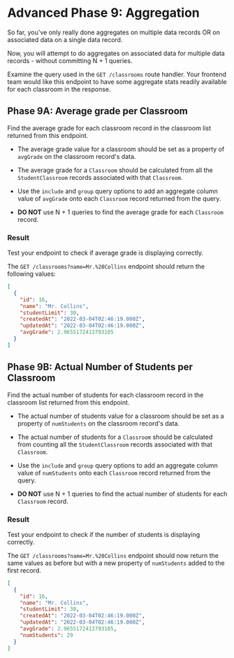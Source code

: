 # Advanced Phase 9: Aggregation

So far, you've only really done aggregates on multiple data records OR on
associated data on a single data record.

Now, you will attempt to do aggregates on associated data for multiple data
records - without committing N + 1 queries.

Examine the query used in the `GET /classrooms` route handler. Your frontend
team would like this endpoint to have some aggregate stats readily available for
each classroom in the response.

## Phase 9A: Average grade per Classroom

Find the average grade for each classroom record in the classroom list returned
from this endpoint. 

- The average grade value for a classroom should be set as a property of
`avgGrade` on the classroom record's data.

- The average grade for a `Classroom` should be calculated from all the
`StudentClassroom` records associated with that `Classroom`.

- Use the `include` and `group` query options to add an aggregate column value
of `avgGrade` onto each `Classroom` record returned from the query. 

- **DO NOT** use N + 1 queries to find the average grade for each `Classroom`
record.

### Result

Test your endpoint to check if average grade is displaying correctly.

The `GET /classrooms?name=Mr.%20Collins` endpoint should return the following
values:

```json
[
  {
    "id": 16,
    "name": "Mr. Collins",
    "studentLimit": 30,
    "createdAt": "2022-03-04T02:46:19.000Z",
    "updatedAt": "2022-03-04T02:46:19.000Z",
    "avgGrade": 2.9655172413793105
  }
]
```

## Phase 9B: Actual Number of Students per Classroom

Find the actual number of students for each classroom record in the classroom
list returned from this endpoint. 

- The actual number of students value for a classroom should be set as a
property of `numStudents` on the classroom record's data.

- The actual number of students for a `Classroom` should be calculated from
counting all the `StudentClassroom` records associated with that `Classroom`.

- Use the `include` and `group` query options to add an aggregate column value
of `numStudents` onto each `Classroom` record returned from the query. 

- **DO NOT** use N + 1 queries to find the actual number of students for each
`Classroom` record.

### Result

Test your endpoint to check if the number of students is displaying correctly.

The `GET /classrooms?name=Mr.%20Collins` endpoint should now return the same
values as before but with a new property of `numStudents` added to the first
record.

```json
[
  {
    "id": 16,
    "name": "Mr. Collins",
    "studentLimit": 30,
    "createdAt": "2022-03-04T02:46:19.000Z",
    "updatedAt": "2022-03-04T02:46:19.000Z",
    "avgGrade": 2.9655172413793105,
    "numStudents": 29
  }
]
```